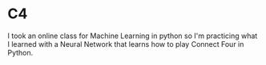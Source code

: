 # C4
I took an online class for Machine Learning in python so I'm practicing what I learned with a Neural Network that learns how to play Connect Four in Python.
